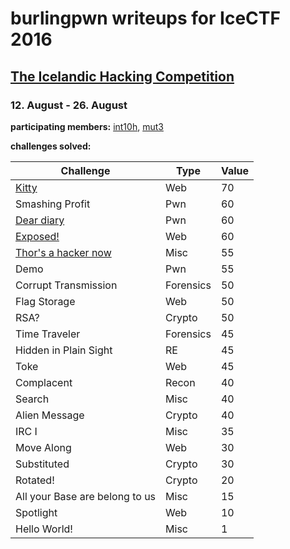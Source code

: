 # burlingpwn writeups for IceCTF 2016
## [The Icelandic Hacking Competition](https://icec.tf/)
### 12. August - 26. August

__participating members:__ [int10h](https://github.com/brianmwaters), [mut3](https://github.com/mut3)

__challenges solved:__

|Challenge                      |Type       |Value|
|---                            |---        |---|
|[Kitty](kitty/)                |Web        |70|
|Smashing Profit                |Pwn        |60|
|[Dear diary](dear_diary/)      |Pwn        |60|
|[Exposed!](exposed/)           |Web        |60|
|[Thor's a hacker now](thor/)   |Misc       |55|
|Demo                           |Pwn        |55|
|Corrupt Transmission           |Forensics  |50|
|Flag Storage                   |Web        |50|
|RSA?                           |Crypto     |50|
|Time Traveler                  |Forensics  |45|
|Hidden in Plain Sight          |RE         |45|
|Toke                           |Web        |45|
|Complacent                     |Recon      |40|
|Search                         |Misc       |40|
|Alien Message                  |Crypto     |40|
|IRC I                          |Misc       |35|
|Move Along                     |Web        |30|
|Substituted                    |Crypto     |30|
|Rotated!                       |Crypto     |20|
|All your Base are belong to us |Misc       |15|
|Spotlight                      |Web        |10|
|Hello World!                   |Misc       |1|
